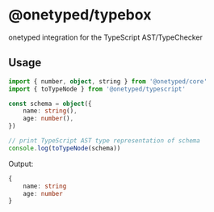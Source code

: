 # @onetyped/typebox

onetyped integration for the TypeScript AST/TypeChecker

## Usage

```ts
import { number, object, string } from '@onetyped/core'
import { toTypeNode } from '@onetyped/typescript'

const schema = object({
	name: string(),
	age: number(),
})

// print TypeScript AST type representation of schema
console.log(toTypeNode(schema))
```

Output:

<!-- dprint-ignore -->
```ts
{
	name: string
	age: number
}
```
